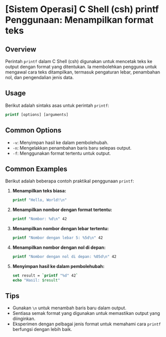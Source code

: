 # [Sistem Operasi] C Shell (csh) printf Penggunaan: Menampilkan format teks

## Overview
Perintah `printf` dalam C Shell (csh) digunakan untuk mencetak teks ke output dengan format yang ditentukan. Ia membolehkan pengguna untuk mengawal cara teks ditampilkan, termasuk pengaturan lebar, penambahan nol, dan pengendalian jenis data.

## Usage
Berikut adalah sintaks asas untuk perintah `printf`:

```csh
printf [options] [arguments]
```

## Common Options
- `-v`: Menyimpan hasil ke dalam pembolehubah.
- `-n`: Mengelakkan penambahan baris baru selepas output.
- `-f`: Menggunakan format tertentu untuk output.

## Common Examples
Berikut adalah beberapa contoh praktikal penggunaan `printf`:

1. **Menampilkan teks biasa:**
   ```csh
   printf "Hello, World!\n"
   ```

2. **Menampilkan nombor dengan format tertentu:**
   ```csh
   printf "Nombor: %d\n" 42
   ```

3. **Menampilkan nombor dengan lebar tertentu:**
   ```csh
   printf "Nombor dengan lebar 5: %5d\n" 42
   ```

4. **Menampilkan nombor dengan nol di depan:**
   ```csh
   printf "Nombor dengan nol di depan: %05d\n" 42
   ```

5. **Menyimpan hasil ke dalam pembolehubah:**
   ```csh
   set result = `printf "%d" 42`
   echo "Hasil: $result"
   ```

## Tips
- Gunakan `\n` untuk menambah baris baru dalam output.
- Sentiasa semak format yang digunakan untuk memastikan output yang diinginkan.
- Eksperimen dengan pelbagai jenis format untuk memahami cara `printf` berfungsi dengan lebih baik.